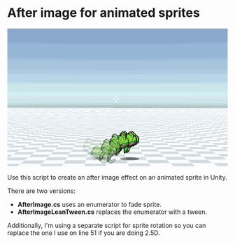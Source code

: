 # After image for animated sprites

![](AfterImage.gif)

Use this script to create an after image effect on an animated sprite in Unity. 

There are two versions: 
- <b>AfterImage.cs</b> uses an enumerator to fade sprite.
- <b>AfterImageLeanTween.cs</b> replaces the enumerator with a tween.

Additionally, I'm using a separate script for sprite rotation so you can replace the one I use on line 51 if you are doing 2.5D.
